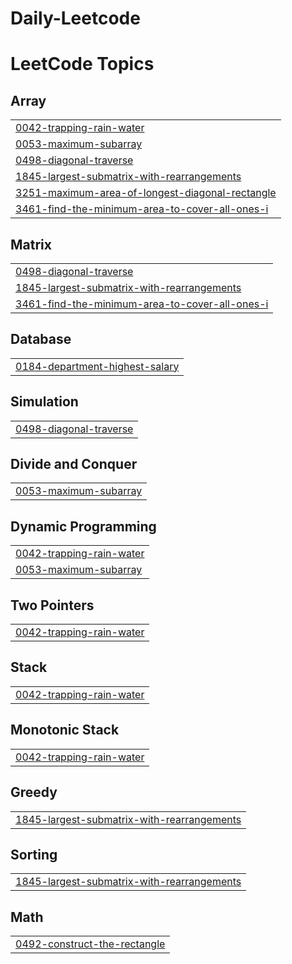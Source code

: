 # Daily-Leetcode
<!---LeetCode Topics Start-->
# LeetCode Topics
## Array
|  |
| ------- |
| [0042-trapping-rain-water](https://github.com/AlexshaPonChalesM/Daily-Leetcode/tree/master/0042-trapping-rain-water) |
| [0053-maximum-subarray](https://github.com/AlexshaPonChalesM/Daily-Leetcode/tree/master/0053-maximum-subarray) |
| [0498-diagonal-traverse](https://github.com/AlexshaPonChalesM/Daily-Leetcode/tree/master/0498-diagonal-traverse) |
| [1845-largest-submatrix-with-rearrangements](https://github.com/AlexshaPonChalesM/Daily-Leetcode/tree/master/1845-largest-submatrix-with-rearrangements) |
| [3251-maximum-area-of-longest-diagonal-rectangle](https://github.com/AlexshaPonChalesM/Daily-Leetcode/tree/master/3251-maximum-area-of-longest-diagonal-rectangle) |
| [3461-find-the-minimum-area-to-cover-all-ones-i](https://github.com/AlexshaPonChalesM/Daily-Leetcode/tree/master/3461-find-the-minimum-area-to-cover-all-ones-i) |
## Matrix
|  |
| ------- |
| [0498-diagonal-traverse](https://github.com/AlexshaPonChalesM/Daily-Leetcode/tree/master/0498-diagonal-traverse) |
| [1845-largest-submatrix-with-rearrangements](https://github.com/AlexshaPonChalesM/Daily-Leetcode/tree/master/1845-largest-submatrix-with-rearrangements) |
| [3461-find-the-minimum-area-to-cover-all-ones-i](https://github.com/AlexshaPonChalesM/Daily-Leetcode/tree/master/3461-find-the-minimum-area-to-cover-all-ones-i) |
## Database
|  |
| ------- |
| [0184-department-highest-salary](https://github.com/AlexshaPonChalesM/Daily-Leetcode/tree/master/0184-department-highest-salary) |
## Simulation
|  |
| ------- |
| [0498-diagonal-traverse](https://github.com/AlexshaPonChalesM/Daily-Leetcode/tree/master/0498-diagonal-traverse) |
## Divide and Conquer
|  |
| ------- |
| [0053-maximum-subarray](https://github.com/AlexshaPonChalesM/Daily-Leetcode/tree/master/0053-maximum-subarray) |
## Dynamic Programming
|  |
| ------- |
| [0042-trapping-rain-water](https://github.com/AlexshaPonChalesM/Daily-Leetcode/tree/master/0042-trapping-rain-water) |
| [0053-maximum-subarray](https://github.com/AlexshaPonChalesM/Daily-Leetcode/tree/master/0053-maximum-subarray) |
## Two Pointers
|  |
| ------- |
| [0042-trapping-rain-water](https://github.com/AlexshaPonChalesM/Daily-Leetcode/tree/master/0042-trapping-rain-water) |
## Stack
|  |
| ------- |
| [0042-trapping-rain-water](https://github.com/AlexshaPonChalesM/Daily-Leetcode/tree/master/0042-trapping-rain-water) |
## Monotonic Stack
|  |
| ------- |
| [0042-trapping-rain-water](https://github.com/AlexshaPonChalesM/Daily-Leetcode/tree/master/0042-trapping-rain-water) |
## Greedy
|  |
| ------- |
| [1845-largest-submatrix-with-rearrangements](https://github.com/AlexshaPonChalesM/Daily-Leetcode/tree/master/1845-largest-submatrix-with-rearrangements) |
## Sorting
|  |
| ------- |
| [1845-largest-submatrix-with-rearrangements](https://github.com/AlexshaPonChalesM/Daily-Leetcode/tree/master/1845-largest-submatrix-with-rearrangements) |
## Math
|  |
| ------- |
| [0492-construct-the-rectangle](https://github.com/AlexshaPonChalesM/Daily-Leetcode/tree/master/0492-construct-the-rectangle) |
<!---LeetCode Topics End-->
